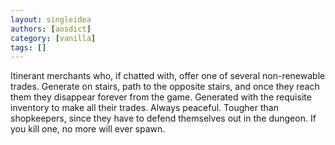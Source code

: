 ```yaml
---
layout: singleidea
authors: [aosdict]
category: [vanilla]
tags: []
---
```

Itinerant merchants who, if chatted with, offer one of several non-renewable trades. Generate on stairs, path to the opposite stairs, and once they reach them they disappear forever from the game. Generated with the requisite inventory to make all their trades. Always peaceful. Tougher than shopkeepers, since they have to defend themselves out in the dungeon. If you kill one, no more will ever spawn.
